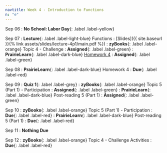 ```yaml
---
navtitle: Week 4 - Introduction to Functions
n: "e"
---
```


Sep 06
: **No School: Labor Day**{: .label .label-yellow}

Sep 07
: **Lecture**{: .label .label-light-blue} Functions
	: [Slides]({{ site.baseurl }}{% link assets/slides/lecture-4p1/main.pdf %})
: **zyBooks**{: .label .label-orange} Topic 4 - Challenge
    : **Assigned**{: .label .label-green}
: **PrairieLearn**{: .label .label-dark-blue} [Homework 4](https://www.prairielearn.org/pl/course_instance/128740/assessment/2312034)
    : **Assigned**{: .label .label-green}


Sep 08
: **PrairieLearn**{: .label .label-dark-blue} Homework 4
    : **Due**{: .label .label-red}


Sep 09
: **Quiz 1**{: .label .label-grey}
: **zyBooks**{: .label .label-orange} Topic 5 (Part 1) - Participation
    : **Assigned**{: .label .label-green}
: **PrairieLearn**{: .label .label-dark-blue} Post-reading 5 (Part 1)
    : **Assigned**{: .label .label-green}

Sep 10
: **zyBooks**{: .label .label-orange} Topic 5 (Part 1) - Participation
    : **Due**{: .label .label-red}
: **PrairieLearn**{: .label .label-dark-blue} Post-reading 5 (Part 1)
    : **Due**{: .label .label-red}

Sep 11
: **Nothing Due**

Sep 12
: **zyBooks**{: .label .label-orange} Topic 4 - Challenge Activities
    : **Due**{: .label .label-red}

